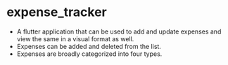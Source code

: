 # expense_tracker
- A flutter application that can be used to add and update expenses and view the same in a visual format as well.
- Expenses can be added and deleted from the list.
- Expenses are broadly categorized into four types.
